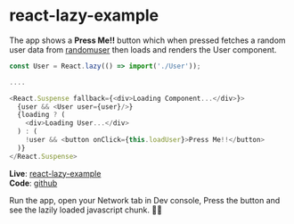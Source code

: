 # react-lazy-example

The app shows a **Press Me!!** button which when pressed fetches a random user data from [randomuser](https://randomuser.me) then loads and renders the User component.

```js
const User = React.lazy(() => import('./User'));

....

<React.Suspense fallback={<div>Loading Component...</div>}>
  {user && <User user={user}/>}
  {loading ? (
    <div>Loading User...</div>
  ) : (
    !user && <button onClick={this.loadUser}>Press Me!!</button>
  )}
</React.Suspense>

```


**Live**: [react-lazy-example](http://vigneshm.com/react-lazy-example/)  
**Code**: [github](https://github.com/alokraj68/react-lazy-example)


Run the app, open your Network tab in Dev console, Press the button and see the lazily loaded javascript chunk. 🎉🎉

